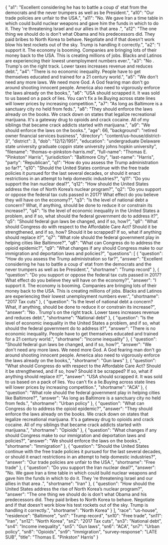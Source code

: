 {
  "a1": "Excellent considering he has to battle a coup d' etat from the democrats and the never trumpers as well as be President.",
  "a10": "Our trade policies are unfair to the USA.",
  "a11": "No. We gave Iran a time table in which could build nuclear weapons and gave him the funds in which to do it. They 're threatening Israel and our allies in that area .",
  "a12": "The one thing we should do is don't what Obama and his predecessors did. They paid bribes to North Korea to behave. Negotiate and if that doesn't work blow his test rockets out of the sky. Trump is handling it correctly.",
  "a2": "I support it. The economy is booming. Companies are bringing lots of their money back to the USA. This is creating millions of jobs. Blacks and Latinos are experiencing their lowest unemployment numbers ever.",
  "a3": "No . Trump's on the right track. Lower  taxes increases revenue and reduces debt.",
  "a4": "There is no economic inequality. People have to get themselves educated and trained for a 21 century world.",
  "a5": "We don't need any more laws. We need more God. A God fearing man don't go around shooting innocent people. America also need to vigorously enforce the  laws already on the books,",
  "a6": "USA should scrapped it. It was sold to us based on a pack of lies. You can't fix a lie.Buying across state lines will lower prices by increasing competition.",
  "a7": "As long as Baltimore is a sanctuary city no held from feds.",
  "a8": "They should enforce the laws already on the books. We crack down on states that legalize  recreational marijuana. It's a gateway drug to opioids and crack cocaine. All of my siblings that became  crack addicts started with marijuana.",
  "a9": "We should enforce the laws on the books.",
  "age": 66,
  "background": "retired owner financial services business",
  "directory": "content/us-house/district-3",
  "district": 3,
  "dob": "12/12/1951",
  "education": "undergraduate Delaware state university graduate coppin state university johns hopkin university",
  "filename": "thomas-e-pinkston-harris.md",
  "full-name": "Thomas E. \"Pinkston\" Harris",
  "jurisdiction": "Baltimore City",
  "last-name": "Harris",
  "party": "Republican",
  "q1": "How do you assess the Trump administration so far?",
  "q10": "Should the United States continue with the free trade policies it pursued for the last several decades, or should it enact restrictions in an attempt to help domestic industries?",
  "q11": "Do you support the Iran nuclear deal?",
  "q12": "How should the United States address the rise of North Korea’s nuclear program?",
  "q2": "Do you support or oppose the federal tax cuts passed in 2017? What effect do you believe they will have on the economy?",
  "q3": "Is the level of national debt a concern? What, if anything, should be done to reduce it or constrain its increase?",
  "q4": "Is the level of economic inequality in the United States a problem, and if so, what should the federal government do to address it?",
  "q5": "Should federal gun laws be changed, and if so, how?",
  "q6": "What should Congress do with respect to the Affordable Care Act? Should it be strengthened, and if so, how? Should it be scrapped? If so, what if anything should replace it?",
  "q7": "What role should the federal government play in helping cities like Baltimore?",
  "q8": "What can Congress do to address the opioid epidemic?",
  "q9": "What changes if any should Congress make to our immigration and deportation laws and policies?",
  "questions": [
    {
      "question": "How do you assess the Trump administration so far?",
      "answer": "Excellent considering he has to battle a coup d' etat from the democrats and the never trumpers as well as be President.",
      "shortname": "Trump record"
    },
    {
      "question": "Do you support or oppose the federal tax cuts passed in 2017? What effect do you believe they will have on the economy?",
      "answer": "I support it. The economy is booming. Companies are bringing lots of their money back to the USA. This is creating millions of jobs. Blacks and Latinos are experiencing their lowest unemployment numbers ever.",
      "shortname": "2017 Tax cuts"
    },
    {
      "question": "Is the level of national debt a concern? What, if anything, should be done to reduce it or constrain its increase?",
      "answer": "No . Trump's on the right track. Lower  taxes increases revenue and reduces debt.",
      "shortname": "National debt"
    },
    {
      "question": "Is the level of economic inequality in the United States a problem, and if so, what should the federal government do to address it?",
      "answer": "There is no economic inequality. People have to get themselves educated and trained for a 21 century world.",
      "shortname": "Income inequality"
    },
    {
      "question": "Should federal gun laws be changed, and if so, how?",
      "answer": "We don't need any more laws. We need more God. A God fearing man don't go around shooting innocent people. America also need to vigorously enforce the  laws already on the books,",
      "shortname": "Gun laws"
    },
    {
      "question": "What should Congress do with respect to the Affordable Care Act? Should it be strengthened, and if so, how? Should it be scrapped? If so, what if anything should replace it?",
      "answer": "USA should scrapped it. It was sold to us based on a pack of lies. You can't fix a lie.Buying across state lines will lower prices by increasing competition.",
      "shortname": "ACA"
    },
    {
      "question": "What role should the federal government play in helping cities like Baltimore?",
      "answer": "As long as Baltimore is a sanctuary city no held from feds.",
      "shortname": "Urban policy"
    },
    {
      "question": "What can Congress do to address the opioid epidemic?",
      "answer": "They should enforce the laws already on the books. We crack down on states that legalize  recreational marijuana. It's a gateway drug to opioids and crack cocaine. All of my siblings that became  crack addicts started with marijuana.",
      "shortname": "Opioids"
    },
    {
      "question": "What changes if any should Congress make to our immigration and deportation laws and policies?",
      "answer": "We should enforce the laws on the books.",
      "shortname": "Immigration"
    },
    {
      "question": "Should the United States continue with the free trade policies it pursued for the last several decades, or should it enact restrictions in an attempt to help domestic industries?",
      "answer": "Our trade policies are unfair to the USA.",
      "shortname": "Free trade"
    },
    {
      "question": "Do you support the Iran nuclear deal?",
      "answer": "No. We gave Iran a time table in which could build nuclear weapons and gave him the funds in which to do it. They 're threatening Israel and our allies in that area .",
      "shortname": "Iran"
    },
    {
      "question": "How should the United States address the rise of North Korea’s nuclear program?",
      "answer": "The one thing we should do is don't what Obama and his predecessors did. They paid bribes to North Korea to behave. Negotiate and if that doesn't work blow his test rockets out of the sky. Trump is handling it correctly.",
      "shortname": "North Korea"
    }
  ],
  "race": "us-house",
  "residence": "Baltimore",
  "sn1": "Trump record",
  "sn10": "Free trade",
  "sn11": "Iran",
  "sn12": "North Korea",
  "sn2": "2017 Tax cuts",
  "sn3": "National debt",
  "sn4": "Income inequality",
  "sn5": "Gun laws",
  "sn6": "ACA",
  "sn7": "Urban policy",
  "sn8": "Opioids",
  "sn9": "Immigration",
  "survey-response": "LATE SUB",
  "title": "Thomas E. \"Pinkston\" Harris"
}

